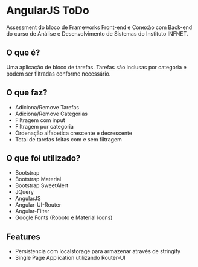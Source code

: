 AngularJS ToDo
=====================

Assessment do bloco de Frameworks Front-end e Conexão com Back-end do curso de Análise e Desenvolvimento de Sistemas do Instituto INFNET.

## O que é?
Uma aplicação de bloco de tarefas. Tarefas são inclusas por categoria e podem ser filtradas conforme necessário.

## O que faz?
- Adiciona/Remove Tarefas
- Adiciona/Remove Categorias
- Filtragem com input
- Filtragem por categoria
- Ordenação alfabetica crescente e decrescente
- Total de tarefas feitas com e sem filtragem


## O que foi utilizado?
- Bootstrap
- Bootstrap Material
- Bootstrap SweetAlert
- JQuery
- AngularJS
- Angular-UI-Router
- Angular-Filter
- Google Fonts (Roboto e Material Icons)

## Features
- Persistencia com localstorage para armazenar através de stringify
- Single Page Application utilizando Router-UI
